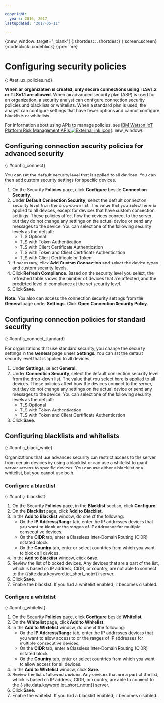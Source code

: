 ```yaml
---

copyright:
  years: 2016, 2017
lastupdated: "2017-05-11"

---
```


{:new_window: target="\_blank"}
{:shortdesc: .shortdesc}
{:screen:.screen}
{:codeblock:.codeblock}
{:pre: .pre}

# Configuring security policies
{: #set_up_policies.md}

**When an organization is created, only secure connections using TLSv1.2 or TLSv1.1 are allowed**.  When an advanced security plan (ASP) is used for an organization, a security analyst can configure connection security policies and blacklists or whitelists. When a standard plan is used, the analyst can configure settings that have fewer options and cannot configure blacklists or whitelists.

For information about using APIs to manage policies, see [IBM Watson IoT Platform Risk Management APIs ![External link icon](../../../../icons/launch-glyph.svg)](https://docs.internetofthings.ibmcloud.com/apis/swagger/v0002/riskmgmt.html){: new_window}.

## Configuring connection security policies for advanced security
{: #config_connect}

You can set the default security level that is applied to all devices. You can then add custom security settings for specific devices.

1. On the Security **Policies** page, click **Configure** beside **Connection Security**.
2. Under **Default Connection Security**, select the default connection security level from the drop-down list. The value that you select here is applied to all devices, except for devices that have custom connection settings. These policies affect how the devices connect to the server, but they do not change any settings on the actual device or send any messages to the device. You can select one of the following security levels as the default:
    - TLS Optional
    - TLS with Token Authentication
    - TLS with Client Certificate Authentication
    - TLS with Token and Client Certificate Authentication
    - TLS with Client Certificate or Token
3. If necessary, click **Add Custom Connection** and select the device types and custom security levels.
3. Click **Refresh Compliance**. Based on the security level you select, the refreshed table shows the number of devices that are affected, and the predicted level of compliance at the set security level.
4. Click **Save**.

**Note:**
You also can access the connection security settings from the **General** page under **Settings**. Click **Open Connection Security Policy**.

## Configuring connection policies for standard security
{: #config_connect_standard}

For organizations that use standard security, you change the security settings in the **General** page under **Settings**. You can set the default security level that is applied to all devices.

1. Under **Settings**, select **General**.
2. Under **Connection Security**, select the default connection security level from the drop-down list. The value that you select here is applied to all devices. These policies affect how the devices connect to the server, but they do not change any settings on the actual device or send any messages to the device. You can select one of the following security levels as the default:
    - TLS Optional
    - TLS with Token Authentication
    - TLS with Token and Client Certificate Authentication
4. Click **Save**.

## Configuring blacklists and whitelists
{: #config_black_white}

Organizations that use advanced security can restrict access to the server from certain devices by using a blacklist or can use a whitelist to grant server access to specific devices. You can use either a blacklist or a whitelist, but you cannot use both.

### Configure a blacklist
{: #config_blacklist}

1. On the Security **Policies** page, in the **Blacklist** section, click **Configure**.
2. On the **Blacklist** page, click **Add to Blacklist**.
3. In the **Add to Blacklist** window, do one of the following:
    - On the **IP Address/Range** tab, enter the IP addresses devices that you want to block or the ranges of IP addresses for multiple consecutive devices.
    - On the **CIDR** tab, enter a Classless Inter-Domain Routing (CIDR) notated block.
    - On the **Country** tab, enter or select countries from which you want to block all devices.
4. In the **Add to Blacklist** window, click **Save**.
5. Review the list of blocked devices. Any devices that are a part of the list, which is based on IP address, CIDR, or country, are not able to connect to the {{site.data.keyword.iot_short_notm}} server.
6. Click **Save**.
7. Enable the blacklist. If you had a whitelist enabled, it becomes disabled.

### Configure a whitelist
{: #config_whitelist}

1. On the Security **Policies** page, click **Configure** beside **Whitelist**.
2. On the **Whitelist** page, click **Add to Whitelist**.
3. In the **Add to Whitelist** window, do one of the following:
    - On the **IP Address/Range** tab, enter the IP addresses devices that you want to allow access to or the ranges of IP addresses for multiple consecutive devices.
    - On the **CIDR** tab, enter a Classless Inter-Domain Routing (CIDR) notated block.
    - On the **Country** tab, enter or select countries from which you want to allow access for all devices.
4. In the **Add to Whitelist** window, click **Save**.
5. Review the list of allowed devices. Any devices that are a part of the list, which is based on IP address, CIDR, or country, are  able to connect to the {{site.data.keyword.iot_short_notm}} server.
6. Click **Save**.
7. Enable the whitelist. If you had a blacklist enabled, it becomes disabled.
